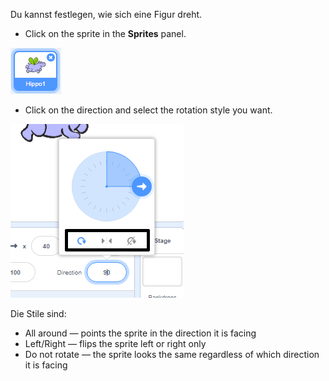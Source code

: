Du kannst festlegen, wie sich eine Figur dreht.

- Click on the sprite in the **Sprites** panel.

![sprite highlighted](images/click-sprite.png)

- Click on the direction and select the rotation style you want.

![Different rotation style](images/rotation-style.png)

Die Stile sind:

- All around — points the sprite in the direction it is facing
- Left/Right — flips the sprite left or right only
- Do not rotate — the sprite looks the same regardless of which direction it is facing
